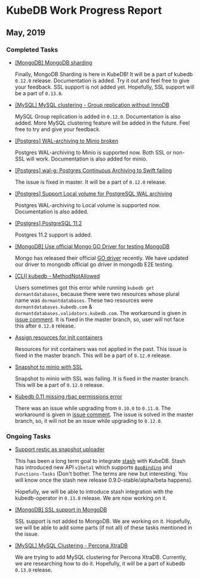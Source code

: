 # KubeDB Work Progress Report

## May, 2019

### Completed Tasks

- [[MongoDB] MongoDB sharding](https://github.com/kubedb/project/issues/234)
  
  Finally, MongoDB Sharding is here in KubeDB! It will be a part of kubedb `0.12.0` release. Documentation is added. Try it out and feel free to give your feedback. SSL support is not added yet. Hopefully, SSL support will be a part of `0.13.0`. 
  
- [[MySQL] MySQL clustering - Group replication without InnoDB](https://github.com/kubedb/project/issues/18)
    
  MySQL Group replication is added in `0.12.0`. Documentation is also added. More MySQL clustering feature will be added in the future. Feel free to try and give your feedback. 
  
- [[Postgres] WAL-archiving to Minio broken](https://github.com/kubedb/project/issues/492)
  
  Postgres WAL-archiving to Minio is supported now. Both SSL or non-SSL will work. Documentation is also added for minio.
  
- [[Postgres] wal-g: Postgres Continuous Archiving to Swift failing](https://github.com/kubedb/project/issues/486)
  
  The issue is fixed in master. It will be a part of `0.12.0` release.
  
- [[Postgres] Support Local volume for PostgreSQL WAL archiving](https://github.com/kubedb/project/issues/475)
  
  Postgres WAL-archiving to Local volume is supported now. Documentation is also added.
  
- [[Postgres] PostgreSQL 11.2](https://github.com/kubedb/project/issues/483)
  
  Postgres 11.2 support is added.

- [[MongoDB] Use official Mongo GO Driver for testing MongoDB](https://github.com/kubedb/project/issues/491)
  
  Mongo has released their official [GO driver](https://github.com/mongodb/mongo-go-driver) recently. We have updated our driver to mongodb official go driver in mongodb E2E testing.

- [[CLI] kubedb - MethodNotAllowed](https://github.com/kubedb/project/issues/467)
  
  Users sometimes got this error while running `kubedb get dormantdatabases`, because there were two resources whose plural name was `dormantdatabases`. These two resources were `dormantdatabases.kubedb.com` & `dormantdatabases.validators.kubedb.com`. The workaround is given in [issue comment](https://github.com/kubedb/project/issues/467#issuecomment-475384569). It is fixed in the master branch, so, user will not face this after `0.12.0` release.

- [Assign resources for init containers](https://github.com/kubedb/project/issues/503) 
  
  Resources for init containers was not applied in the past. This issue is fixed in the master branch. This will be a part of `0.12.0` release.

- [Snapshot to minio with SSL](https://github.com/kubedb/project/issues/457)
  
  Snapshot to minio with SSL was failing. It is fixed in the master branch. This will be a part of `0.12.0` release.

  
- [Kubedb 0.11 missing rbac permissions error](https://github.com/kubedb/project/issues/481) 
  
  There was an issue while upgrading from `0.10.0` to `0.11.0`. The workaround is given in [issue comment](https://github.com/kubedb/project/issues/481#issuecomment-481171356). The issue is solved in the master branch, so, it will not be an issue while upgrading to `0.12.0`.
  
### Ongoing Tasks

- [Support restic as snapshot uploader](https://github.com/kubedb/project/issues/168)
  
  This has been a long term goal to integrate [stash](https://github.com/stashed/stash) with KubeDB. Stash has introduced new API `v1beta1` which supports [`AppBinding`](https://blog.byte.builders/post/the-case-for-appbinding/) and `Functions-Tasks` (Don't bother. The terms are new but interesting. You will know once the stash new release 0.9.0-stable/alpha/beta happens). 
  
  Hopefully, we will be able to introduce stash integration with the kubedb-operator in `0.13.0` release. We are now working on it.
  
- [[MongoDB] SSL support in MongoDB](https://github.com/kubedb/project/issues/352)

  SSL support is not added to MongoDB. We are working on it. Hopefully, we will be able to add some parts (if not all) of these tasks mentioned in the issue.
  
- [[MySQL] MySQL Clustering - Percona XtraDB]()
  
  We are trying to add MySQL clustering for Percona XtraDB. Currently, we are researching how to do it. Hopefully, it will be a part of kubedb `0.13.0` release.
